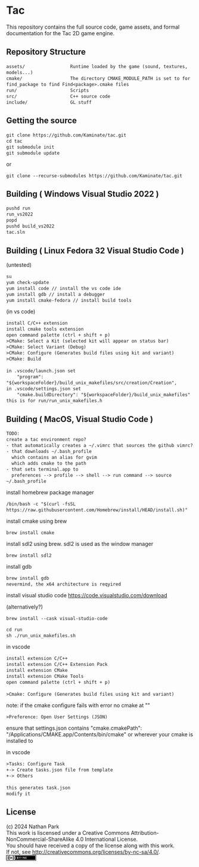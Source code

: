 # Tac
This repository contains the full source code, game assets, and formal documentation for the Tac 2D game engine.

## Repository Structure
```
assets/                 Runtime loaded by the game (sound, textures, models...)
cmake/                  The directory CMAKE_MODULE_PATH is set to for find_package to find Find<package>.cmake files
run/                    Scripts
src/                    C++ source code
include/                GL stuff
```

## Getting the source


```
git clone https://github.com/Kaminate/tac.git
cd tac
git submodule init
git submodule update
```

or

```
git clone --recurse-submodules https://github.com/Kaminate/tac.git
```


## Building ( Windows Visual Studio 2022 )

```
pushd run
run_vs2022
popd
pushd build_vs2022
tac.sln
```

## Building ( Linux Fedora 32 Visual Studio Code )

(untested)

```
su
yum check-update
yum install code // install the vs code ide
yum install gdb // install a debugger
yum install cmake-fedora // install build tools
```
(in vs code)
```
install C/C++ extension 
install cmake tools extension
open command palette (ctrl + shift + p)
>CMake: Select a Kit (selected kit will appear on status bar)
>CMake: Select Variant (Debug)
>CMake: Configure (Generates build files using kit and variant)
>CMake: Build

in .vscode/launch.json set
    "program": "${workspaceFolder}/build_unix_makefiles/src/creation/Creation",
in .vscode/settings.json set
    "cmake.buildDirectory": "${workspaceFolder}/build_unix_makefiles"
this is for run/run_unix_makefiles.h
```

## Building ( MacOS, Visual Studio Code )

```
TODO:
create a tac environment repo?
- that automatically creates a ~/.vimrc that sources the github vimrc?
- that downloads ~/.bash_profile
  which contains an alias for gvim
  which adds cmake to the path
- that sets terminal.app to
  preferences --> profile --> shell --> run command --> source ~/.bash_profile
```

install homebrew package manager
```
/bin/bash -c "$(curl -fsSL https://raw.githubusercontent.com/Homebrew/install/HEAD/install.sh)"
```

install cmake using brew
``` 
brew install cmake
```

install sdl2 using brew. sdl2 is used as the window manager
```
brew install sdl2
```

install gdb
```
brew install gdb
nevermind, the x64 architecture is reqyired
```

install visual studio code 
https://code.visualstudio.com/download


(alternatively?)
```
brew install --cask visual-studio-code
```

```
cd run
sh ./run_unix_makefiles.sh
```

in vscode
```
install extension C/C++ 
install extension C/C++ Extension Pack
install extension CMake
install extension CMake Tools
open command palette (ctrl + shift + p)

>Cmake: Configure (Generates build files using kit and variant)

```

note: if the cmake configure fails with error no cmake at ""
```
>Preference: Open User Settings (JSON)
```
ensure that settings.json contains 
"cmake.cmakePath": "/Applications/CMAKE.app/Contents/bin/cmake"
or wherever your cmake is installed to


in vscode
```
>Tasks: Configure Task
+-> Create tasks.json file from template
+-> Others

this generates task.json
modify it 
```


## License
(c) 2024 Nathan Park  
This work is liscensed under a Creative Commons Attribution-NonCommercial-ShareAlike 4.0 International License.  
You should have received a copy of the license along with this work.  
If not, see <http://creativecommons.org/licenses/by-nc-sa/4.0/>.  
[![Creative Commons License](assets/byncsa.png)](http://creativecommons.org/licenses/by-nc-sa/4.0/)

